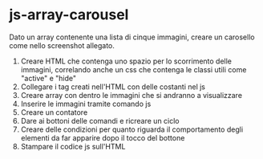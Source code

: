 # js-array-carousel

Dato un array contenente una lista di cinque immagini, creare un carosello come nello screenshot allegato.

1. Creare HTML che contenga uno spazio per lo scorrimento delle immagini, correlando anche un css che contenga le classi utili come "active" e "hide"
2. Collegare i tag creati nell'HTML con delle costanti nel js
3. Creare array con dentro le immagini che si andranno a visualizzare
4. Inserire le immagini tramite comando js
5. Creare un contatore 
6. Dare ai bottoni delle comandi e ricreare un ciclo
7. Creare delle condizioni per quanto riguarda il comportamento degli elementi da far apparire dopo il tocco del bottone
8. Stampare il codice js sull'HTML
